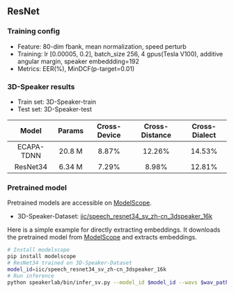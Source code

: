 ## ResNet

### Training config
- Feature: 80-dim fbank, mean normalization, speed perturb
- Training: lr [0.00005, 0.2], batch_size 256, 4 gpus(Tesla V100), additive angular margin, speaker embeddding=192
- Metrics: EER(%), MinDCF(p-target=0.01)

### 3D-Speaker results
- Train set: 3D-Speaker-train
- Test set: 3D-Speaker-test

| Model | Params | Cross-Device | Cross-Distance | Cross-Dialect |
|:-----:|:------:| :------:|:------:|:------:|
| ECAPA-TDNN | 20.8 M | 8.87% | 12.26% | 14.53% |
| ResNet34 | 6.34 M | 7.29% | 8.98% | 12.81% |

### Pretrained model
Pretrained models are accessible on [ModelScope](https://www.modelscope.cn/models?page=1&tasks=speaker-verification&type=audio).

- 3D-Speaker-Dataset: [iic/speech_resnet34_sv_zh-cn_3dspeaker_16k](https://modelscope.cn/models/iic/speech_resnet34_sv_zh-cn_3dspeaker_16k)

Here is a simple example for directly extracting embeddings. It downloads the pretrained model from [ModelScope](https://www.modelscope.cn/models) and extracts embeddings.
``` sh
# Install modelscope
pip install modelscope
# ResNet34 trained on 3D-Speaker-Dataset
model_id=iic/speech_resnet34_sv_zh-cn_3dspeaker_16k
# Run inference
python speakerlab/bin/infer_sv.py --model_id $model_id --wavs $wav_path
```